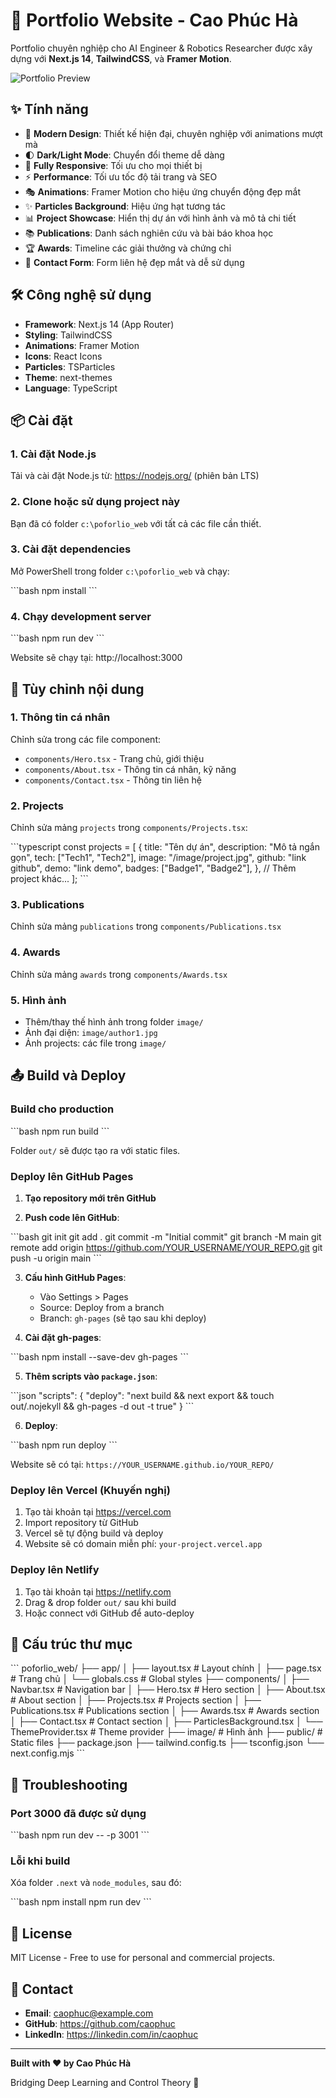 # 🚀 Portfolio Website - Cao Phúc Hà

Portfolio chuyên nghiệp cho AI Engineer & Robotics Researcher được xây dựng với **Next.js 14**, **TailwindCSS**, và **Framer Motion**.

![Portfolio Preview](./preview.png)

## ✨ Tính năng

- 🎨 **Modern Design**: Thiết kế hiện đại, chuyên nghiệp với animations mượt mà
- 🌓 **Dark/Light Mode**: Chuyển đổi theme dễ dàng
- 📱 **Fully Responsive**: Tối ưu cho mọi thiết bị
- ⚡ **Performance**: Tối ưu tốc độ tải trang và SEO
- 🎭 **Animations**: Framer Motion cho hiệu ứng chuyển động đẹp mắt
- ✨ **Particles Background**: Hiệu ứng hạt tương tác
- 📊 **Project Showcase**: Hiển thị dự án với hình ảnh và mô tả chi tiết
- 📚 **Publications**: Danh sách nghiên cứu và bài báo khoa học
- 🏆 **Awards**: Timeline các giải thưởng và chứng chỉ
- 📧 **Contact Form**: Form liên hệ đẹp mắt và dễ sử dụng

## 🛠️ Công nghệ sử dụng

- **Framework**: Next.js 14 (App Router)
- **Styling**: TailwindCSS
- **Animations**: Framer Motion
- **Icons**: React Icons
- **Particles**: TSParticles
- **Theme**: next-themes
- **Language**: TypeScript

## 📦 Cài đặt

### 1. Cài đặt Node.js

Tải và cài đặt Node.js từ: https://nodejs.org/ (phiên bản LTS)

### 2. Clone hoặc sử dụng project này

Bạn đã có folder `c:\poforlio_web` với tất cả các file cần thiết.

### 3. Cài đặt dependencies

Mở PowerShell trong folder `c:\poforlio_web` và chạy:

\`\`\`bash
npm install
\`\`\`

### 4. Chạy development server

\`\`\`bash
npm run dev
\`\`\`

Website sẽ chạy tại: http://localhost:3000

## 🎨 Tùy chỉnh nội dung

### 1. Thông tin cá nhân

Chỉnh sửa trong các file component:

- `components/Hero.tsx` - Trang chủ, giới thiệu
- `components/About.tsx` - Thông tin cá nhân, kỹ năng
- `components/Contact.tsx` - Thông tin liên hệ

### 2. Projects

Chỉnh sửa mảng `projects` trong `components/Projects.tsx`:

\`\`\`typescript
const projects = [
  {
    title: "Tên dự án",
    description: "Mô tả ngắn gọn",
    tech: ["Tech1", "Tech2"],
    image: "/image/project.jpg",
    github: "link github",
    demo: "link demo",
    badges: ["Badge1", "Badge2"],
  },
  // Thêm project khác...
];
\`\`\`

### 3. Publications

Chỉnh sửa mảng `publications` trong `components/Publications.tsx`

### 4. Awards

Chỉnh sửa mảng `awards` trong `components/Awards.tsx`

### 5. Hình ảnh

- Thêm/thay thế hình ảnh trong folder `image/`
- Ảnh đại diện: `image/author1.jpg`
- Ảnh projects: các file trong `image/`

## 📤 Build và Deploy

### Build cho production

\`\`\`bash
npm run build
\`\`\`

Folder `out/` sẽ được tạo ra với static files.

### Deploy lên GitHub Pages

1. **Tạo repository mới trên GitHub**

2. **Push code lên GitHub**:

\`\`\`bash
git init
git add .
git commit -m "Initial commit"
git branch -M main
git remote add origin https://github.com/YOUR_USERNAME/YOUR_REPO.git
git push -u origin main
\`\`\`

3. **Cấu hình GitHub Pages**:
   - Vào Settings > Pages
   - Source: Deploy from a branch
   - Branch: `gh-pages` (sẽ tạo sau khi deploy)

4. **Cài đặt gh-pages**:

\`\`\`bash
npm install --save-dev gh-pages
\`\`\`

5. **Thêm scripts vào `package.json`**:

\`\`\`json
"scripts": {
  "deploy": "next build && next export && touch out/.nojekyll && gh-pages -d out -t true"
}
\`\`\`

6. **Deploy**:

\`\`\`bash
npm run deploy
\`\`\`

Website sẽ có tại: `https://YOUR_USERNAME.github.io/YOUR_REPO/`

### Deploy lên Vercel (Khuyến nghị)

1. Tạo tài khoản tại https://vercel.com
2. Import repository từ GitHub
3. Vercel sẽ tự động build và deploy
4. Website sẽ có domain miễn phí: `your-project.vercel.app`

### Deploy lên Netlify

1. Tạo tài khoản tại https://netlify.com
2. Drag & drop folder `out/` sau khi build
3. Hoặc connect với GitHub để auto-deploy

## 🎯 Cấu trúc thư mục

\`\`\`
poforlio_web/
├── app/
│   ├── layout.tsx          # Layout chính
│   ├── page.tsx            # Trang chủ
│   └── globals.css         # Global styles
├── components/
│   ├── Navbar.tsx          # Navigation bar
│   ├── Hero.tsx            # Hero section
│   ├── About.tsx           # About section
│   ├── Projects.tsx        # Projects section
│   ├── Publications.tsx    # Publications section
│   ├── Awards.tsx          # Awards section
│   ├── Contact.tsx         # Contact section
│   ├── ParticlesBackground.tsx
│   └── ThemeProvider.tsx   # Theme provider
├── image/                  # Hình ảnh
├── public/                 # Static files
├── package.json
├── tailwind.config.ts
├── tsconfig.json
└── next.config.mjs
\`\`\`

## 🔧 Troubleshooting

### Port 3000 đã được sử dụng

\`\`\`bash
npm run dev -- -p 3001
\`\`\`

### Lỗi khi build

Xóa folder `.next` và `node_modules`, sau đó:

\`\`\`bash
npm install
npm run dev
\`\`\`

## 📝 License

MIT License - Free to use for personal and commercial projects.

## 📧 Contact

- **Email**: caophuc@example.com
- **GitHub**: https://github.com/caophuc
- **LinkedIn**: https://linkedin.com/in/caophuc

---

**Built with ❤️ by Cao Phúc Hà**

Bridging Deep Learning and Control Theory 🤖
